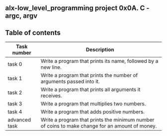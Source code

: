 ## alx-low_level_programming project 0x0A. C - argc, argv
## Table of contents
Task number | Description
----------- | -----------
task 0 | Write a program that prints its name, followed by a new line.
task 1 | Write a program that prints the number of arguments passed into it.
task 2 | Write a program that prints all arguments it receives.
task 3 | Write a program that multiplies two numbers.
task 4 | Write a program that adds positive numbers.
advanced task | Write a program that prints the minimum number of coins to make change for an amount of money.
